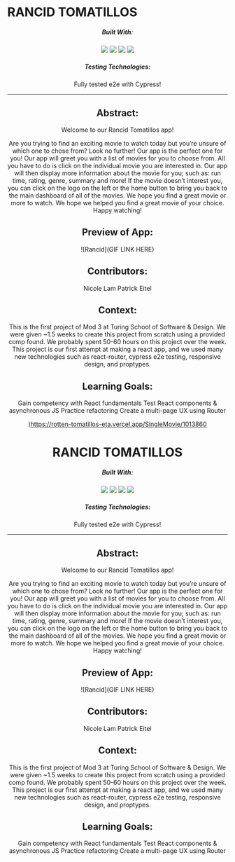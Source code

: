 # RANCID TOMATILLOS
<div align="center">
  
##### Built With:
  <img src="https://img.shields.io/badge/JavaScript-323330?style=for-the-badge&logo=javascript&logoColor=F7DF1E" /> <img src="https://img.shields.io/badge/CSS3-1572B6?style=for-the-badge&logo=css3&logoColor=white" /> <img src="https://img.shields.io/badge/HTML5-E34F26?style=for-the-badge&logo=html5&logoColor=white" />
 <img src="https://shields.io/badge/react-black?logo=react&style=for-the-badge" />

##### Testing Technologies:
Fully tested e2e with Cypress!

  -----
## Abstract:
Welcome to our Rancid Tomatillos app! 

Are you trying to find an exciting movie to watch today but you’re unsure of which one to chose from? Look no further! Our app is the perfect one for you! Our app will greet you with a list of movies for you to choose from. All you have to do is click on the individual movie you are interested in. Our app will then display more information about the movie for you; such as: run time, rating, genre, summary and more! If the movie doesn’t interest you, you can click on the logo on the left or the home button to bring you back to the main dashboard of all of the movies. We hope you find a great movie or more to watch. We hope we helped you find a great movie of your choice. Happy watching! 


## Preview of App:
![Rancid](GIF LINK HERE)


## Contributors:
Nicole Lam
Patrick Eitel

## Context:
This is the first project of Mod 3 at Turing School of Software & Design. We were given ~1.5 weeks to create this project from scratch using a provided comp found. We probably spent 50-60 hours on this project over the week. This project is our first attempt at making a react app, and we used many new technologies such as react-router, cypress e2e testing, responsive design, and proptypes.

## Learning Goals:
Gain competency with React fundamentals
Test React components & asynchronous JS
Practice refactoring
Create a multi-page UX using Router

)https://rotten-tomatillos-eta.vercel.app/SingleMovie/1013860


# RANCID TOMATILLOS
<div align="center">
  
##### Built With:
  <img src="https://img.shields.io/badge/JavaScript-323330?style=for-the-badge&logo=javascript&logoColor=F7DF1E" /> <img src="https://img.shields.io/badge/CSS3-1572B6?style=for-the-badge&logo=css3&logoColor=white" /> <img src="https://img.shields.io/badge/HTML5-E34F26?style=for-the-badge&logo=html5&logoColor=white" />
 <img src="https://shields.io/badge/react-black?logo=react&style=for-the-badge" />

##### Testing Technologies:
Fully tested e2e with Cypress!

  -----
## Abstract:
Welcome to our Rancid Tomatillos app! 

Are you trying to find an exciting movie to watch today but you’re unsure of which one to chose from? Look no further! Our app is the perfect one for you! Our app will greet you with a list of movies for you to choose from. All you have to do is click on the individual movie you are interested in. Our app will then display more information about the movie for you; such as: run time, rating, genre, summary and more! If the movie doesn’t interest you, you can click on the logo on the left or the home button to bring you back to the main dashboard of all of the movies. We hope you find a great movie or more to watch. We hope we helped you find a great movie of your choice. Happy watching! 


## Preview of App:
![Rancid](GIF LINK HERE)


## Contributors:
Nicole Lam
Patrick Eitel

## Context:
This is the first project of Mod 3 at Turing School of Software & Design. We were given ~1.5 weeks to create this project from scratch using a provided comp found. We probably spent 50-60 hours on this project over the week. This project is our first attempt at making a react app, and we used many new technologies such as react-router, cypress e2e testing, responsive design, and proptypes.

## Learning Goals:
Gain competency with React fundamentals
Test React components & asynchronous JS
Practice refactoring
Create a multi-page UX using Router

